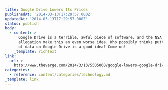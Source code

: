 ```yaml
---
title: Google Drive Lowers Its Prices
publishedAt: '2014-03-13T17:29:57.000Z'
updatedAt: '2014-03-13T17:29:57.000Z'
status: publish
body:
  - content: >
      Google Drive is a terrible, awful piece of software, and the NSA
      allegation make this an even worse idea. Who possibly thinks putting 1TB+
      of data on Google Drive is a good idea? Come on!
    _template: richText
link:
  url: >-
    http://www.theverge.com/2014/3/13/5505068/google-lowers-google-drive-storage-pricing
categories:
  - reference: content/categories/technology.md
_template: link
---
```



